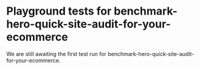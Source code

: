 # Playground tests for benchmark-hero-quick-site-audit-for-your-ecommerce
We are still awaiting the first test run for benchmark-hero-quick-site-audit-for-your-ecommerce.
